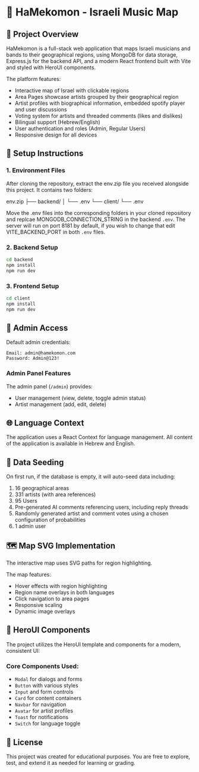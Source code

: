 # 🎵 HaMekomon - Israeli Music Map

## 🌟 Project Overview

HaMekomon is a full-stack web application that maps Israeli musicians and bands to their geographical regions, using MongoDB for data storage, Express.js for the backend API, and a modern React frontend built with Vite and styled with HeroUI components.

The platform features:

- Interactive map of Israel with clickable regions
- Area Pages showcase artists grouped by their geographical region
- Artist profiles with biographical information, embedded spotify player and user discussions
- Voting system for artists and threaded comments (likes and dislikes)
- Bilingual support (Hebrew/English)
- User authentication and roles (Admin, Regular Users)
- Responsive design for all devices

## 🔧 Setup Instructions

### 1. Environment Files

After cloning the repository, extract the env.zip file you received alongside this project. It contains two folders:

env.zip
├── backend/
│   └── .env
└── client/
    └── .env

Move the .env files into the corresponding folders in your cloned repository and replcae MONGODB_CONNECTION_STRING in the backend `.env`.
The server will run on port 8181 by default, if you wish to change that edit VITE_BACKEND_PORT in both `.env` files.

### 2. Backend Setup

```bash
cd backend
npm install
npm run dev
```

### 3. Frontend Setup

```bash
cd client
npm install
npm run dev
```

## 👑 Admin Access

Default admin credentials:
```
Email: admin@hamekomon.com
Password: Admin@123!
```

### Admin Panel Features

The admin panel (`/admin`) provides:
- User management (view, delete, toggle admin status)
- Artist management (add, edit, delete)

## 🌐 Language Context

The application uses a React Context for language management.
All content of the application is available in Hebrew and English.

## 🌱 Data Seeding

On first run, if the database is empty, it will auto-seed data including:

1. 16 geographical areas
2. 331 artists (with area references)
3. 95 Users
4. Pre-generated AI comments referencing users, including reply threads 
5. Randomly generated artist and comment votes using a chosen configuration of probabilities
6. 1 admin user

## 🗺️ Map SVG Implementation

The interactive map uses SVG paths for region highlighting.

The map features:
- Hover effects with region highlighting
- Region name overlays in both languages
- Click navigation to area pages
- Responsive scaling
- Dynamic image overlays

## 🎨 HeroUI Components

The project utilizes the HeroUI template and components for a modern, consistent UI:

### Core Components Used:
- `Modal` for dialogs and forms
- `Button` with various styles
- `Input` and form controls
- `Card` for content containers
- `Navbar` for navigation
- `Avatar` for artist profiles
- `Toast` for notifications
- `Switch` for language toggle

## 📄 License
This project was created for educational purposes. You are free to explore, test, and extend it as needed for learning or grading.

